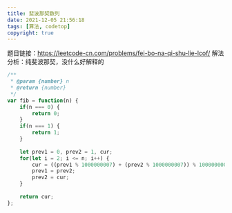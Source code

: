 ```yaml
---
title: 斐波那契数列
date: 2021-12-05 21:56:18
tags: [算法, codetop]
copyright: true
---
```

题目链接：https://leetcode-cn.com/problems/fei-bo-na-qi-shu-lie-lcof/
解法分析：纯斐波那契，没什么好解释的

```js
/**
 * @param {number} n
 * @return {number}
 */
var fib = function(n) {
    if(n === 0) {
        return 0;
    }
    if(n === 1) {
        return 1;
    }
    
    let prev1 = 0, prev2 = 1, cur;
    for(let i = 2; i <= n; i++) {
        cur = ((prev1 % 1000000007) + (prev2 % 1000000007)) % 1000000007;
        prev1 = prev2;
        prev2 = cur;
    }
    
    return cur;
};
```